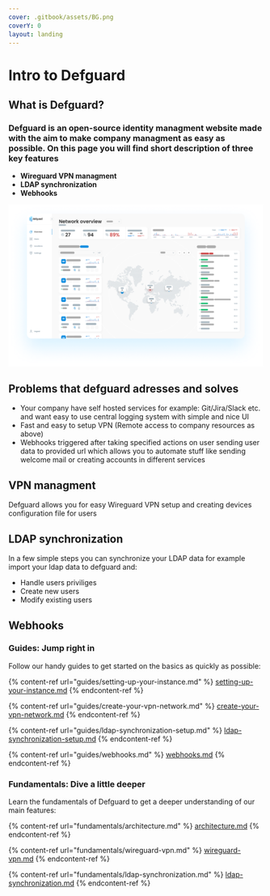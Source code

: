 ```yaml
---
cover: .gitbook/assets/BG.png
coverY: 0
layout: landing
---
```


# Intro to Defguard

## What is Defguard?

### Defguard is an open-source identity managment website made with the aim to make company managment as easy as possible. On this page you will find short description of three key features

* **Wireguard VPN managment**
* **LDAP synchronization**
* **Webhooks**

![Network overview page which shows statistics of network usage and info about conencted users](.gitbook/assets/screen.png)

## Problems that defguard adresses and solves

* Your company have self hosted services for example: Git/Jira/Slack etc. and want easy to use central logging system with simple and nice UI
* Fast and easy to setup VPN (Remote access to company resources as above)
* Webhooks triggered after taking specified actions on user sending user data to provided url which allows you to automate stuff like sending welcome mail or creating accounts in different services

## VPN managment&#x20;

Defguard allows you for easy Wireguard VPN setup and creating devices configuration file for users

## LDAP synchronization

In a few simple steps you can synchronize your LDAP data for example import your ldap data to defguard and:&#x20;

* Handle users priviliges
* Create new users&#x20;
* Modify existing users

## Webhooks

### Guides: Jump right in

Follow our handy guides to get started on the basics as quickly as possible:

{% content-ref url="guides/setting-up-your-instance.md" %}
[setting-up-your-instance.md](guides/setting-up-your-instance.md)
{% endcontent-ref %}

{% content-ref url="guides/create-your-vpn-network.md" %}
[create-your-vpn-network.md](guides/create-your-vpn-network.md)
{% endcontent-ref %}

{% content-ref url="guides/ldap-synchronization-setup.md" %}
[ldap-synchronization-setup.md](guides/ldap-synchronization-setup.md)
{% endcontent-ref %}

{% content-ref url="guides/webhooks.md" %}
[webhooks.md](guides/webhooks.md)
{% endcontent-ref %}

### Fundamentals: Dive a little deeper

Learn the fundamentals of Defguard to get a deeper understanding of our main features:

{% content-ref url="fundamentals/architecture.md" %}
[architecture.md](fundamentals/architecture.md)
{% endcontent-ref %}

{% content-ref url="fundamentals/wireguard-vpn.md" %}
[wireguard-vpn.md](fundamentals/wireguard-vpn.md)
{% endcontent-ref %}

{% content-ref url="fundamentals/ldap-synchronization.md" %}
[ldap-synchronization.md](fundamentals/ldap-synchronization.md)
{% endcontent-ref %}
